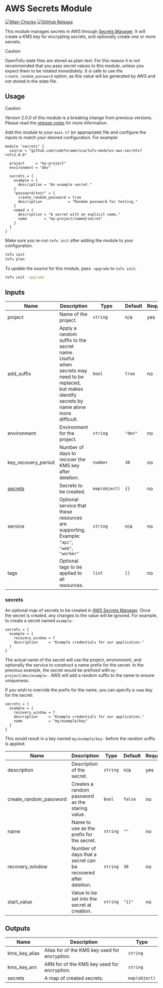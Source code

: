 # AWS Secrets Module

[![Main Checks][badge-checks]][code-checks] [![GitHub Release][badge-release]][latest-release]

This module manages secrets in AWS through [Secrets Manager][secrets-manager].
It will create a KMS key for encrypting secrets, and optionally create one or
more secrets.

> [!CAUTION]
> OpenTofu state files are stored as plain text. For this reason it is not
> recommended that you pass secret values to this module, unless you expect them
> to be rotated _immediately_. It _is_ safe to use the `create_random_password`
> option, as this value will be generated by AWS and not stored in the state
> file.

## Usage

> [!CAUTION]
> Version 2.0.0 of this module is a breaking change from previous versions.
> Please read the [release notes][2.0.0] for more information.

Add this module to your `main.tf` (or appropriate) file and configure the inputs
to match your desired configuration. For example:

```hcl
module "secrets" {
  source = "github.com/codeforamerica/tofu-modules-aws-secrets?ref=2.0.0"

  project     = "my-project"
  environment = "dev"

  secrets = {
    example = {
      description = "An example secret."
    }
    "password/test" = {
      create_random_password = true
      description            = "Random password for testing."
    }
    named = {
      description = "A secret with an explicit name."
      name        = "my-project/named/secret"
    }
  }
}
```

Make sure you re-run `tofu init` after adding the module to your configuration.

```bash
tofu init
tofu plan
```

To update the source for this module, pass `-upgrade` to `tofu init`:

```bash
tofu init -upgrade
```

## Inputs

| Name                | Description                                                                                                                                     | Type          | Default | Required |
|---------------------|-------------------------------------------------------------------------------------------------------------------------------------------------|---------------|---------|----------|
| project             | Name of the project.                                                                                                                            | `string`      | n/a     | yes      |
| add_suffix          | Apply a random suffix to the secret name. Useful when secrets may need to be replaced, but makes identify secrets by name alone more difficult. | `bool`        | `true`  | no       |
| environment         | Environment for the project.                                                                                                                    | `string`      | `"dev"` | no       |
| key_recovery_period | Number of days to recover the KMS key after deletion.                                                                                           | `number`      | `30`    | no       |
| [secrets]           | Secrets to be created.                                                                                                                          | `map(object)` | `{}`    | no       |
| service             | Optional service that these resources are supporting. Example: `"api"`, `"web"`, `"worker"`                                                     | `string`      | n/a     | no       |
| tags                | Optional tags to be applied to all resources.                                                                                                   | `list`        | `[]`    | no       |

### secrets

An optional map of secrets to be created in [AWS Secrets
Manager][secrets-manager]. Once the secret is created, any changes to the value
will be ignored. For example, to create a secret named `example`:

```hcl
secrets = {
  example = {
    recovery_window = 7
    description     = "Example credentials for our application."
  }
}
```

The actual name of the secret will use the project, environment, and optionally
the service to construct a name prefix for the secret. In the previous example,
the secret would be prefixed with `my-project/dev/example-`. AWS will add a
random suffix to the name to ensure uniqueness.

If you wish to override the prefix for the name, you can specify a `name` key
for the secret:

```hcl
secrets = {
  example = {
    recovery_window = 7
    description     = "Example credentials for our application."
    name            = "my/example/key"
  }
}
```

This would result in a key named `my/example/key-` before the random suffix is
applied.

| Name                   | Description                                                   | Type     | Default | Required |
|------------------------|---------------------------------------------------------------|----------|---------|----------|
| description            | Description of the secret.                                    | `string` | n/a     | yes      |
| create_random_password | Creates a random password as the staring value.               | `bool`   | `false` | no       |
| name                   | Name to use as the prefix for the secret.                     | `string` | `""`    | no       |
| recovery_window        | Number of days that a secret can be recovered after deletion. | `string` | `30`    | no       |
| start_value            | Value to be set into the secret at creation.                  | `string` | `"{}"`  | no       |

## Outputs

| Name          | Description                                   | Type          |
|---------------|-----------------------------------------------|---------------|
| kms_key_alias | Alias for of the KMS key used for encryption. | `string`      |
| kms_key_arn   | ARN for of the KMS key used for encryption.   | `string`      |
| secrets       | A map of created secrets.                     | `map(object)` |

[2.0.0]: CHANGELOG.md#200-2025-08-19
[badge-checks]: https://github.com/codeforamerica/tofu-modules-aws-secrets/actions/workflows/main.yaml/badge.svg
[badge-release]: https://img.shields.io/github/v/release/codeforamerica/tofu-modules-aws-secrets?logo=github&label=Latest%20Release
[code-checks]: https://github.com/codeforamerica/tofu-modules-aws-secrets/actions/workflows/main.yaml
[latest-release]: https://github.com/codeforamerica/tofu-modules-aws-secrets/releases/latest
[secrets]: #secrets
[secrets-manager]: https://docs.aws.amazon.com/secretsmanager/latest/userguide/intro.html
